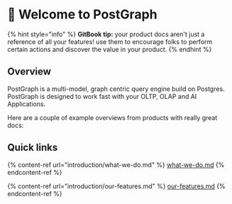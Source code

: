 # 👋 Welcome to PostGraph

{% hint style="info" %}
**GitBook tip:** your product docs aren't just a reference of all your features! use them to encourage folks to perform certain actions and discover the value in your product.
{% endhint %}

## Overview

PostGraph is a multi-model, graph centric query engine build on Postgres. PostGraph is designed to work fast with your OLTP, OLAP and AI Applications.

Here are a couple of example overviews from products with really great docs:

## Quick links

{% content-ref url="introduction/what-we-do.md" %}
[what-we-do.md](introduction/what-we-do.md)
{% endcontent-ref %}

{% content-ref url="introduction/our-features.md" %}
[our-features.md](introduction/our-features.md)
{% endcontent-ref %}
